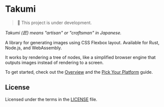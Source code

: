 # Takumi

> 🚧 This project is under development.

_Takumi (匠) means "artisan" or "craftsman" in Japanese._

A library for generating images using CSS Flexbox layout. Available for Rust, Node.js, and WebAssembly.

It works by rendering a tree of nodes, like a simplified browser engine that outputs images instead of rendering to a screen.

To get started, check out the [Overview](https://takumi.kane.tw/docs/) and the [Pick Your Platform](https://takumi.kane.tw/docs/platforms/pick-your-platform) guide.

## License

Licensed under the terms in the [LICENSE](LICENSE) file.
